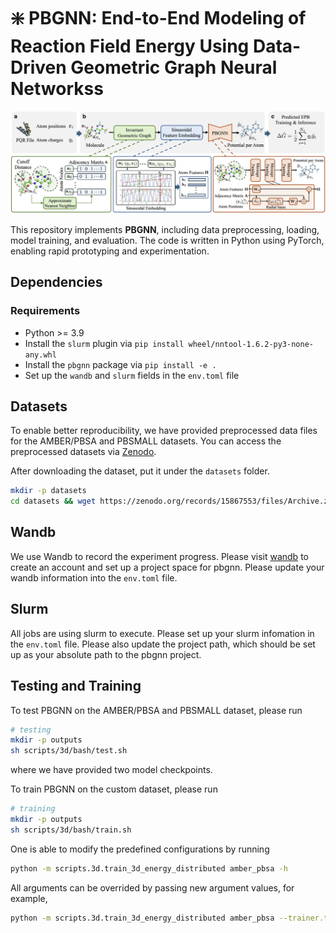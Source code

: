 # ❇️ PBGNN: End-to-End Modeling of Reaction Field Energy Using Data-Driven Geometric Graph Neural Networkss

![](assets/overview.jpg)

This repository implements **PBGNN**, including data preprocessing, loading, model training, and evaluation. The code is written in Python using PyTorch, enabling rapid prototyping and experimentation.


## Dependencies

### Requirements

- Python >= 3.9
- Install the `slurm` plugin via `pip install wheel/nntool-1.6.2-py3-none-any.whl`
- Install the `pbgnn` package via `pip install -e .`
- Set up the `wandb` and `slurm` fields in the `env.toml` file

## Datasets

To enable better reproducibility, we have provided preprocessed data files for the AMBER/PBSA and PBSMALL datasets. You can access the preprocessed datasets via [Zenodo](https://doi.org/10.5281/zenodo.15867553).

After downloading the dataset, put it under the `datasets` folder.

```bash
mkdir -p datasets
cd datasets && wget https://zenodo.org/records/15867553/files/Archive.zip?download=1
```

## Wandb

We use Wandb to record the experiment progress. Please visit [wandb](https://wandb.ai/) to create an account and set up
a project space for pbgnn. Please update your wandb information into the `env.toml` file.

## Slurm

All jobs are using slurm to execute. Please set up your slurm infomation in the `env.toml` file. Please also update the
project path, which should be set up as your absolute path to the pbgnn project.

## Testing and Training

To test PBGNN on the AMBER/PBSA and PBSMALL dataset, please run

```bash
# testing
mkdir -p outputs
sh scripts/3d/bash/test.sh
```
where we have provided two model checkpoints.

To train PBGNN on the custom dataset, please run

```bash
# training
mkdir -p outputs
sh scripts/3d/bash/train.sh
```

One is able to modify the predefined configurations by running

```bash
python -m scripts.3d.train_3d_energy_distributed amber_pbsa -h
```

All arguments can be overrided by passing new argument values, for example,

```bash
python -m scripts.3d.train_3d_energy_distributed amber_pbsa --trainer.train-dataset-extra-config.neighbor-list-cutoff 15 --trainer.eval-dataset-extra-config.neighbor-list-cutoff 15 --trainer.train-num-steps 32000
```